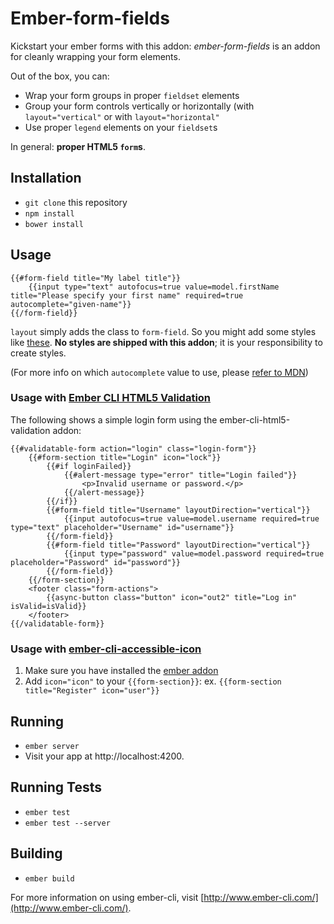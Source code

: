 # Ember-form-fields

Kickstart your ember forms with this addon: *ember-form-fields* is an addon for cleanly wrapping your form elements.

Out of the box, you can:

* Wrap your form groups in proper ``fieldset`` elements
* Group your form controls vertically or horizontally (with ``layout="vertical"`` or with ``layout="horizontal"``
* Use proper ``legend`` elements on your ``fieldset``s

In general: **proper HTML5 ``form``s**.

## Installation

* `git clone` this repository
* `npm install`
* `bower install`

## Usage

```
{{#form-field title="My label title"}}
	{{input type="text" autofocus=true value=model.firstName title="Please specify your first name" required=true autocomplete="given-name"}}
{{/form-field}}
```

``layout`` simply adds the class to ``form-field``.  So you might add some styles like [these](https://github.com/srsgores/generator-stylus-boilerplate/blob/master/app/templates/styles/components/forms.styl). **No styles are shipped with this addon**; it is your responsibility to create styles.

(For more info on which ``autocomplete`` value to use, please [refer to MDN](https://developer.mozilla.org/en-US/docs/Web/HTML/Element/input))

### Usage with [Ember CLI HTML5 Validation](https://github.com/maestrooo/ember-cli-html5-validation)

The following shows a simple login form using the ember-cli-html5-validation addon:

```
{{#validatable-form action="login" class="login-form"}}
	{{#form-section title="Login" icon="lock"}}
		{{#if loginFailed}}
			{{#alert-message type="error" title="Login failed"}}
				<p>Invalid username or password.</p>
			{{/alert-message}}
		{{/if}}
		{{#form-field title="Username" layoutDirection="vertical"}}
			{{input autofocus=true value=model.username required=true type="text" placeholder="Username" id="username"}}
		{{/form-field}}
		{{#form-field title="Password" layoutDirection="vertical"}}
			{{input type="password" value=model.password required=true placeholder="Password" id="password"}}
		{{/form-field}}
	{{/form-section}}
	<footer class="form-actions">
		{{async-button class="button" icon="out2" title="Log in" isValid=isValid}}
	</footer>
{{/validatable-form}}
```

### Usage with [ember-cli-accessible-icon](https://github.com/srsgores/ember-accessible-icon)

1. Make sure you have installed the [ember addon](https://github.com/srsgores/ember-accessible-icon)
2. Add ``icon="icon"`` to your ``{{form-section}}``: ex. ``{{form-section title="Register" icon="user"}}``


## Running

* `ember server`
* Visit your app at http://localhost:4200.

## Running Tests

* `ember test`
* `ember test --server`

## Building

* `ember build`

For more information on using ember-cli, visit [http://www.ember-cli.com/](http://www.ember-cli.com/).
